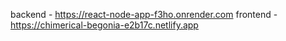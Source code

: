 backend - https://react-node-app-f3ho.onrender.com
frontend -  https://chimerical-begonia-e2b17c.netlify.app